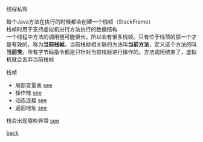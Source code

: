 线程私有

每个Java方法在执行的时候都会创建一个栈帧（StackFrame）  
栈帧时用于支持虚拟机进行方法执行的数据结构  
一个线程中方法的调用链可能很长，所以会有很多栈帧。只有位于栈顶的那一个才是有效的，称为**当前栈帧**。当前栈帧相关联的方法叫**当前方法**，定义这个方法的叫**当前类**。所有字节码指令都是只针对当前栈帧进行操作的。方法调用结束了，虚拟机就会丢弃当前栈帧    

栈帧  
- 局部变量表 [see](2/3.md)  
- 操作栈 [see](2/1.md)  
- 动态连接 [see](2/4.md)  
- 返回地址 [see](2/5.md)  

栈会出现哪些异常 [see](2/2.md)  

[back](../8.md)  